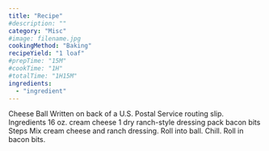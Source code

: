 ```yaml
---
title: "Recipe"
#description: ""
category: "Misc"
#image: filename.jpg
cookingMethod: "Baking"
recipeYield: "1 loaf"
#prepTime: "15M"
#cookTime: "1H"
#totalTime: "1H15M"
ingredients:
  - "ingredient"
---
```


Cheese Ball
Written on back of a U.S. Postal Service routing slip.
Ingredients
16 oz. cream cheese
1 dry ranch-style dressing pack
bacon bits
Steps
Mix cream cheese and ranch dressing. Roll into ball. Chill. Roll in bacon bits.
